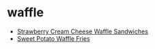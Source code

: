# waffle

 * [Strawberry Cream Cheese Waffle Sandwiches](index/s/strawberry-cream-cheese-waffle-sandwiches-56389889.json)
 * [Sweet Potato Waffle Fries](index/s/sweet-potato-waffle-fries.json)
